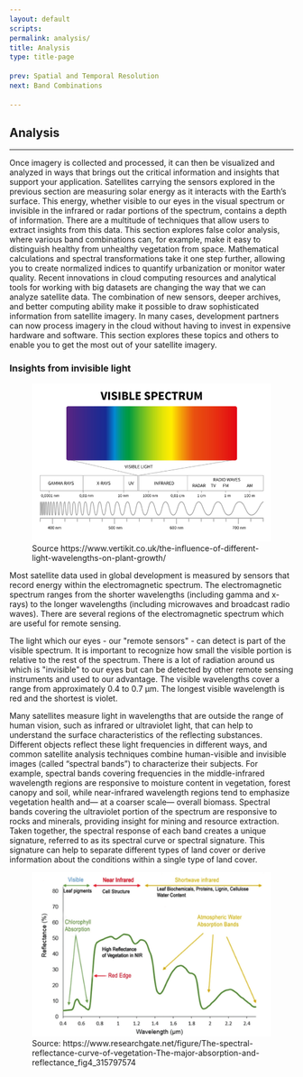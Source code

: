 ```yaml
---
layout: default
scripts:
permalink: analysis/
title: Analysis
type: title-page

prev: Spatial and Temporal Resolution
next: Band Combinations

---
```


## Analysis

---

Once imagery is collected and processed, it can then be visualized and analyzed in ways that brings out the critical information and insights that support your application. Satellites carrying the sensors explored in the previous section are measuring solar energy as it interacts with the Earth’s surface. This energy, whether visible to our eyes in the visual spectrum or invisible in the infrared or radar portions of the spectrum, contains a depth of information. There are a multitude of techniques that allow users to extract insights from this data. This section explores false color analysis, where various band combinations can, for example, make it easy to distinguish healthy from unhealthy vegetation from space. Mathematical calculations and spectral transformations take it one step further, allowing you to create normalized indices to quantify urbanization or monitor water quality. Recent innovations in cloud computing resources and analytical tools for working with big datasets are changing the way that we can analyze satellite data. The combination of new sensors, deeper archives, and better computing ability make it possible to draw sophisticated information from satellite imagery. In many cases, development partners can now process imagery in the cloud without having to invest in expensive hardware and software. This section explores these topics and others to enable you to get the most out of your satellite imagery. 
### Insights from invisible light

<figure class="align-center">
  <img src="/assets/graphics/content/electromagnetic-spectrum.png" />
  <figcaption>Source https://www.vertikit.co.uk/the-influence-of-different-light-wavelengths-on-plant-growth/
</figcaption>
</figure>

Most satellite data used in global development is measured by sensors that record energy within the electromagnetic spectrum. The electromagnetic spectrum ranges from the shorter wavelengths (including gamma and x-rays) to the longer wavelengths (including microwaves and broadcast radio waves). There are several regions of the electromagnetic spectrum which are useful for remote sensing.

The light which our eyes - our "remote sensors" - can detect is part of the visible spectrum. It is important to recognize how small the visible portion is relative to the rest of the spectrum. There is a lot of radiation around us which is "invisible" to our eyes but can be detected by other remote sensing instruments and used to our advantage. The visible wavelengths cover a range from approximately 0.4 to 0.7 µm. The longest visible wavelength is red and the shortest is violet.

Many satellites measure light in wavelengths that are outside the range of human vision, such as infrared or ultraviolet light, that can help to understand the surface characteristics of the reflecting substances. Different objects reflect these light frequencies in different ways, and common satellite analysis techniques combine human-visible and invisible images (called “spectral bands”) to characterize their subjects. For example, spectral bands covering frequencies in the middle-infrared wavelength regions are responsive to moisture content in vegetation, forest canopy and soil, while near-infrared wavelength regions tend to emphasize vegetation health and— at a coarser scale— overall biomass. Spectral bands covering the ultraviolet portion of the spectrum are responsive to rocks and minerals, providing insight for mining and resource extraction. Taken together, the spectral response of each band creates a unique signature, referred to as its spectral curve or spectral signature. This signature can help to separate different types of land cover or derive information about the conditions within a single type of land cover.

<figure class="align-center">
  <img src="/assets/graphics/content/spectral-curve.png" />
  <figcaption>Source: https://www.researchgate.net/figure/The-spectral-reflectance-curve-of-vegetation-The-major-absorption-and-reflectance_fig4_315797574
</figcaption>
</figure>
